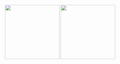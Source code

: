 <div style="display: flex, ">
  <img  height="180cm" src="https://github-readme-stats.vercel.app/api?username=GustavoCHIQ&show_icons=true&hide=contribs&theme=tokyonight&include_all_commits=true" />
  <img   height="180cm" src="https://github-readme-stats.vercel.app/api/top-langs/?username=GustavoCHIQ&layout=compact&langs_count=16&theme=tokyonight " />
</div>
